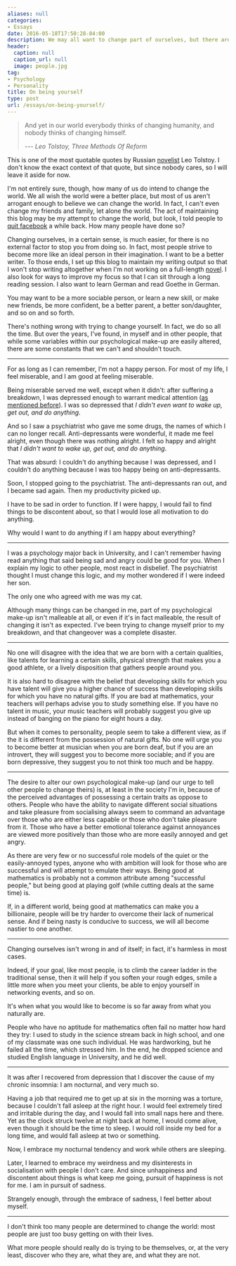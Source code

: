 ```yaml
---
aliases: null
categories:
- Essays
date: 2016-05-18T17:50:28-04:00
description: We may all want to change part of ourselves, but there are something untouchable within all of us
header:
  caption: null
  caption_url: null
  image: people.jpg
tag:
- Psychology
- Personality
title: On being yourself
type: post
url: /essays/on-being-yourself/
---
```

> And yet in our world everybody thinks of changing humanity, and nobody thinks of changing himself.
>
> *--- Leo Tolstoy, Three Methods Of Reform*

This is one of the most quotable quotes by Russian [novelist](/) Leo Tolstoy. I don't know the exact context of that quote, but since nobody cares, so I will leave it aside for now.

I'm not entirely sure, though, how many of us do intend to change the world. We all wish the world were a better place, but most of us aren't arrogant enough to believe we can change the world. In fact, I can't even change my friends and family, let alone the world. The act of maintaining this blog may be my attempt to change the world, but look, I told people to [quit facebook](/essays/random-thoughts-on-marcel-proust-1/) a while back. How many people have done so?

Changing ourselves, in a certain sense, is much easier, for there is no external factor to stop you from doing so. In fact, most people strive to become more like an ideal person in their imagination. I want to be a better writer. To those ends, I set up this blog to maintain my writing output so that I won't stop writing altogether when I'm not working on a full-length [novel](/#novels). I also look for ways to improve my focus so that I can sit through a long reading session. I also want to learn German and read Goethe in German.

You may want to be a more sociable person, or learn a new skill, or make new friends, be more confident, be a better parent, a better son/daughter, and so on and so forth.

There's nothing wrong with trying to change yourself. In fact, we do so all the time. But over the years, I've found, in myself and in other people, that while some variables within our psychological make-up are easily altered, there are some constants that we can't and shouldn't touch.

***

For as long as I can remember, I'm not a happy person. For most of my life, I feel miserable, and I am good at feeling miserable.

Being miserable served me well, except when it didn't: after suffering a breakdown, I was depressed enough to warrant medical attention ([as mentioned before](/misc/my-dead-neighbour/)). I was so depressed that *I didn't even want to wake up, get out, and do anything*.

And so I saw a psychiatrist who gave me some drugs, the names of which I can no longer recall. Anti-depressants were wonderful, it made me feel alright, even though there was nothing alright. I felt so happy and alright that *I didn't want to wake up, get out, and do anything*.

That was absurd: I couldn't do anything because I was depressed, and I couldn't do anything because I was too happy being on anti-depressants.

Soon, I stopped going to the psychiatrist. The anti-depressants ran out, and I became sad again. Then my productivity picked up.

I have to be sad in order to function. If I were happy, I would fail to find things to be discontent about, so that I would lose all motivation to do anything.

Why would I want to do anything if I am happy about everything?

***

I was a psychology major back in University, and I can't remember having read anything that said being sad and angry could be good for you. When I explain my logic to other people, most react in disbelief. The psychiatrist thought I must change this logic, and my mother wondered if I were indeed her son.

The only one who agreed with me was my cat.

Although many things can be changed in me, part of my psychological make-up isn't malleable at all, or even if it's in fact malleable, the result of changing it isn't as expected. I've been trying to change myself prior to my breakdown, and that changeover was a complete disaster.

***

No one will disagree with the idea that we are born with a certain qualities, like talents for learning a certain skills, physical strength that makes you a good athlete, or a lively disposition that gathers people around you.

It is also hard to disagree with the belief that developing skills for which you have talent will give you a higher chance of success than developing skills for which you have no natural gifts. If you are bad at mathematics, your teachers will perhaps advise you to study something else. If you have no talent in music, your music teachers will probably suggest you give up instead of banging on the piano for eight hours a day.

But when it comes to personality, people seem to take a different view, as if the it is different from the possession of natural gifts. No one will urge you to become better at musician when you are born deaf, but if you are an introvert, they will suggest you to become more sociable; and if you are born depressive, they suggest you to not think too much and be happy.

***

The desire to alter our own psychological make-up (and our urge to tell other people to change theirs) is, at least in the society I'm in, because of the perceived advantages of possessing a certain traits as oppose to others. People who have the ability to navigate different social situations and take pleasure from socialising always seem to command an advantage over those who are either less capable or those who don't take pleasure from it. Those who have a better emotional tolerance against annoyances are viewed more positively than those who are more easily annoyed and get angry.

As there are very few or no successful role models of the quiet or the easily-annoyed types, anyone who with ambition will look for those who are successful and will attempt to emulate their ways. Being good at mathematics is probably not a common attribute among "successful people," but being good at playing golf (while cutting deals at the same time) is.

If, in a different world, being good at mathematics can make you a billionaire, people will be try harder to overcome their lack of numerical sense. And if being nasty is conducive to success, we will all become nastier to one another.

***

Changing ourselves isn't wrong in and of itself; in fact, it's harmless in most cases.

Indeed, if your goal, like most people, is to climb the career ladder in the traditional sense, then it will help if you soften your rough edges, smile a little more when you meet your clients, be able to enjoy yourself in networking events, and so on.

It's when what you would like to become is so far away from what you naturally are.

People who have no aptitude for mathematics often fail no matter how hard they try: I used to study in the science stream back in high school, and one of my classmate was one such individual. He was hardworking, but he failed all the time, which stressed him. In the end, he dropped science and studied English language in University, and he did well.

***

It was after I recovered from depression that I discover the cause of my chronic insomnia: I am nocturnal, and very much so.

Having a job that required me to get up at six in the morning was a torture, because I couldn't fall asleep at the right hour. I would feel extremely tired and irritable during the day, and I would fall into small naps here and there. Yet as the clock struck twelve at night back at home, I would come alive, even though it should be the time to sleep. I would roll inside my bed for a long time, and would fall asleep at two or something.

Now, I embrace my nocturnal tendency and work while others are sleeping.

Later, I learned to embrace my weirdness and my disinterests in socialisation with people I don't care. And since unhappiness and discontent about things is what keep me going, pursuit of happiness is not for me. I am in pursuit of sadness.

Strangely enough, through the embrace of sadness, I feel better about myself.

***

I don't think too many people are determined to change the world: most people are just too busy getting on with their lives.

What more people should really do is trying to be themselves, or, at the very least, discover who they are, what they are, and what they are not.
